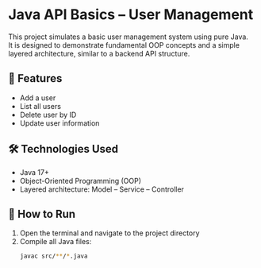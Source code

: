 # Java API Basics – User Management

This project simulates a basic user management system using pure Java.  
It is designed to demonstrate fundamental OOP concepts and a simple layered architecture, similar to a backend API structure.

## 📌 Features
- Add a user
- List all users
- Delete user by ID
- Update user information

## 🛠 Technologies Used
- Java 17+
- Object-Oriented Programming (OOP)
- Layered architecture: Model – Service – Controller

## 🚀 How to Run

1. Open the terminal and navigate to the project directory  
2. Compile all Java files:
   ```bash
   javac src/**/*.java

